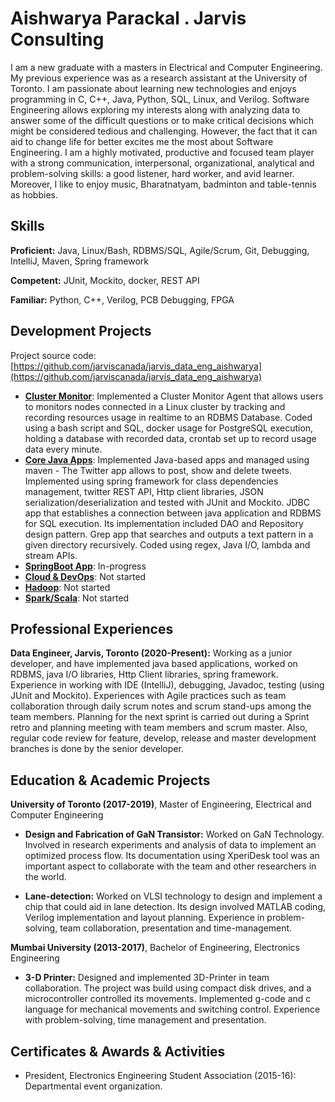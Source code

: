 # Aishwarya Parackal . Jarvis Consulting

I am a new graduate with a masters in Electrical and Computer Engineering. My previous experience was as a research assistant at the University of Toronto. I am passionate about learning new technologies and enjoys programming in C, C++, Java, Python, SQL, Linux, and Verilog. Software Engineering allows exploring my interests along with analyzing data to answer some of the difficult questions or to make critical decisions which might be considered tedious and challenging. However, the fact that it can aid to change life for better excites me the most about Software Engineering. I am a highly motivated, productive and focused team player with a strong communication, interpersonal, organizational, analytical and problem-solving skills: a good listener, hard worker, and avid learner. Moreover, I like to enjoy music, Bharatnatyam, badminton and table-tennis as hobbies.

## Skills

**Proficient:** Java, Linux/Bash, RDBMS/SQL, Agile/Scrum, Git, Debugging, IntelliJ, Maven, Spring framework

**Competent:**  JUnit, Mockito, docker, REST API

**Familiar:** Python, C++, Verilog, PCB Debugging, FPGA

## Development Projects

Project source code: [https://github.com/jarviscanada/jarvis_data_eng_aishwarya](https://github.com/jarviscanada/jarvis_data_eng_aishwarya)

- **[Cluster Monitor](./linux_sql)**: Implemented a Cluster Monitor Agent that allows users to monitors nodes connected in a Linux cluster by tracking and recording resources usage in realtime to an RDBMS Database. Coded using a bash script and SQL, docker usage for PostgreSQL execution, holding a database with recorded data, crontab set up to record usage data every minute.
- **[Core Java Apps](./core_java)**: Implemented Java-based apps and managed using maven -  The Twitter app allows to post, show and delete tweets. Implemented using spring framework for class dependencies management, twitter REST API, Http client libraries, JSON serialization/deserialization and tested with JUnit and Mockito. JDBC app that establishes a connection between java application and RDBMS for SQL execution. Its implementation included DAO and Repository design pattern. Grep app that searches and outputs a text pattern in a given directory recursively. Coded using regex, Java I/O, lambda and stream APIs.
- **[SpringBoot App](./springboot)**: In-progress
- **[Cloud & DevOps](./cloud_devops)**: Not started
- **[Hadoop](./hadoop)**: Not started
- **[Spark/Scala](./spark)**:  Not started

## Professional Experiences

**Data Engineer,  Jarvis, Toronto (2020-Present):** Working as a junior developer, and have implemented java based applications, worked on RDBMS, java I/O libraries, Http Client libraries, spring framework. Experience in working with IDE (IntelliJ), debugging, Javadoc, testing (using JUnit and Mockito). Experiences with Agile practices such as team collaboration through daily scrum notes and scrum stand-ups among the team members. Planning for the next sprint is carried out during a Sprint retro and planning meeting with team members and scrum master. Also, regular code review for feature, develop, release and master development branches is done by the senior developer.

## Education & Academic Projects

**University of Toronto (2017-2019)**, Master of Engineering, Electrical and Computer Engineering

- **Design and Fabrication of GaN Transistor:** Worked on GaN Technology. Involved in research experiments and analysis of data to implement an optimized process flow. Its documentation using XperiDesk tool was an important aspect to collaborate with the team and other researchers in the world.

- **Lane-detection:** Worked on VLSI technology to design and implement a chip that could aid in lane detection. Its design involved MATLAB coding, Verilog implementation and layout planning. Experience in problem-solving, team collaboration, presentation and time-management.

**Mumbai University (2013-2017)**, Bachelor of Engineering, Electronics Engineering

- **3-D Printer:** Designed and implemented 3D-Printer in team collaboration. The project was build using compact disk drives, and a microcontroller controlled its movements. Implemented g-code and c language for mechanical movements and switching control.  Experience with problem-solving, time management and presentation.

## Certificates & Awards & Activities

- President, Electronics Engineering Student Association (2015-16): Departmental event organization.
